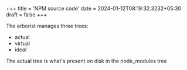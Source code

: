 +++
title = 'NPM source code'
date  = 2024-01-12T08:19:32.3232+05:30
draft = false
+++

The arborist manages three trees:

- actual
- virtual
- ideal

The actual tree is what's present on disk in the node_modules tree